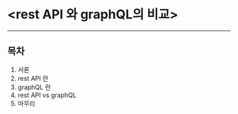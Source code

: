 # <rest API 와 graphQL의 비교>

 ***

## 목차 
1. 서론
2. rest API 란
3. graphQL 란
4. rest API vs graphQL
5. 마무리
